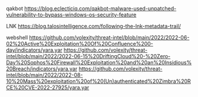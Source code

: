 qakbot
https://blog.eclecticiq.com/qakbot-malware-used-unpatched-vulnerability-to-bypass-windows-os-security-feature

LNK
https://blog.talosintelligence.com/following-the-lnk-metadata-trail/

webshell
https://github.com/volexity/threat-intel/blob/main/2022/2022-06-02%20Active%20Exploitation%20Of%20Confluence%200-day/indicators/yara.yar
https://github.com/volexity/threat-intel/blob/main/2022/2022-06-15%20DriftingCloud%20-%20Zero-Day%20Sophos%20Firewall%20Exploitation%20and%20an%20Insidious%20Breach/indicators/yara.yar
https://github.com/volexity/threat-intel/blob/main/2022/2022-08-10%20Mass%20exploitation%20of%20(Un)authenticated%20Zimbra%20RCE%20CVE-2022-27925/yara.yar
